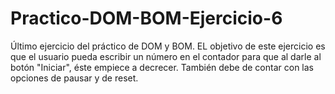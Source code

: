 # Practico-DOM-BOM-Ejercicio-6

Último ejercicio del práctico de DOM y BOM. EL objetivo de este ejercicio es que el usuario pueda escribir un número en el contador para que al darle al botón "Iniciar", éste empiece a decrecer. También debe de contar con las opciones de pausar y de reset.
